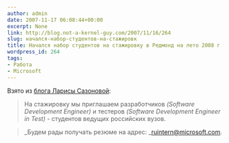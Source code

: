 ```yaml
---
author: admin
date: 2007-11-17 06:08:44+00:00
excerpt: None
link: http://blog.not-a-kernel-guy.com/2007/11/16/264
slug: начался-набор-студентов-на-стажировк
title: Начался набор студентов на стажировку в Редмонд на лето 2008 г
wordpress_id: 264
tags:
- Работа
- Microsoft
---
```


Взято из [блога Ларисы Сазоновой](http://blogs.technet.com/career/archive/2007/11/16/2478625.aspx):

> На стажировку мы приглашаем разработчиков _(Software Development Engineer)_ и тестеров _(Software Development Engineer in Test)_ - студентов ведущих российских вузов.

> _Будем рады получать резюме на адрес: _[ruintern@microsoft.com](mailto:ruintern@microsoft.com).
